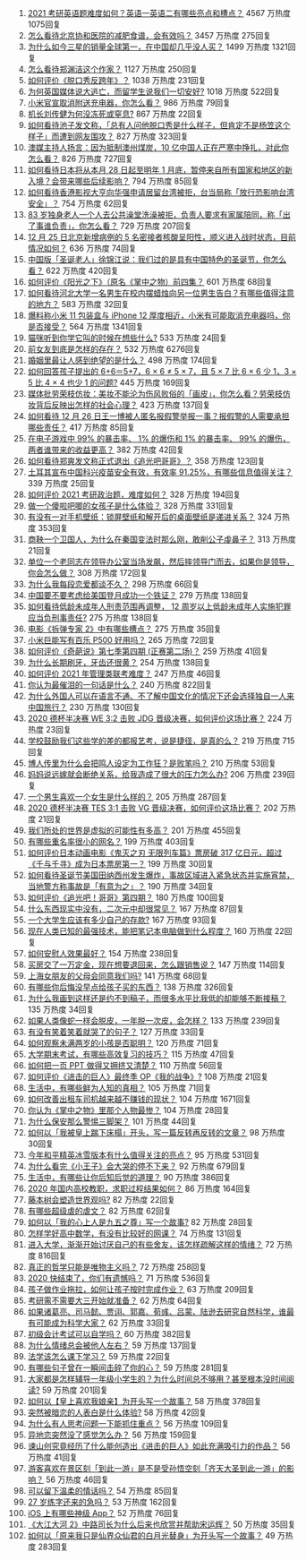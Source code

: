 1. [2021 考研英语题难度如何？英语一英语二有哪些亮点和槽点？](https://www.zhihu.com/question/436585740) 4567 万热度 1075回复
1. [怎么看待北京协和医院的减肥食谱，会有效吗？](https://www.zhihu.com/question/435499783) 3457 万热度 275回复
1. [为什么如今三星的销量全球第一，在中国却几乎没人买？](https://www.zhihu.com/question/396834552) 1499 万热度 1321回复
1. [怎么看待郑渊洁这个作家？](https://www.zhihu.com/question/336686884) 1127 万热度 250回复
1. [如何评价《脱口秀反跨年》？](https://www.zhihu.com/question/436477255) 1038 万热度 231回复
1. [为何英国媒体说大逃亡，而留学生说我们一切安好?](https://www.zhihu.com/question/436232671) 1018 万热度 522回复
1. [小米官宣取消附送充电器，你怎么看？](https://www.zhihu.com/question/436547020) 986 万热度 79回复
1. [机长刘传健为何没冻死或窒息?](https://www.zhihu.com/question/434556032) 867 万热度 22回复
1. [如何看待池子发文称，「总有人问他脱口秀是什么样子，但肯定不是杨笠这个样子」而遭到网友围攻？](https://www.zhihu.com/question/436555197) 827 万热度 323回复
1. [澳媒主持人扬言：因为抵制澳州煤炭，10 亿中国人正在严寒中挣扎，对此你怎么看？](https://www.zhihu.com/question/436545914) 826 万热度 727回复
1. [如何看待日本将从本月 28 日起至明年 1 月底，暂停来自所有国家和地区的新入境？会带来哪些后续影响？](https://www.zhihu.com/question/436618445) 794 万热度 85回复
1. [如何看待香港影视大亨向华强申请居留台湾被拒，台当局称「放行恐影响台湾安全」？](https://www.zhihu.com/question/436399741) 754 万热度 62回复
1. [83 岁独身老人一个人去公共澡堂洗澡被拒，负责人要求有家属陪同，称「出了事谁负责」，你怎么看？](https://www.zhihu.com/question/435103581) 729 万热度 207回复
1. [12 月 25 日北京新增病例的 5 名密接者核酸呈阳性，顺义进入战时状态，目前情况如何？](https://www.zhihu.com/question/436558862) 636 万热度 74回复
1. [中国版「圣诞老人」徐锦江说：我们过的是具有中国特色的圣诞节，你怎么看？](https://www.zhihu.com/question/436479908) 622 万热度 420回复
1. [如何评价《阳光之下》（原名《掌中之物）前四集？](https://www.zhihu.com/question/436535475) 601 万热度 68回复
1. [如何看待河北大学一名男生在校内摆蜡烛向另一位男生告白？有哪些值得注意的地方？](https://www.zhihu.com/question/436619637) 583 万热度 32回复
1. [爆料称小米 11 包装盒与 iPhone 12 厚度相近，小米有可能取消充电器吗，你是否接受？](https://www.zhihu.com/question/436475221) 564 万热度 1341回复
1. [猫咪听到你学它叫的时候在想些什么?](https://www.zhihu.com/question/431639302) 533 万热度 24回复
1. [前女友到底是怎样的存在？](https://www.zhihu.com/question/319637812) 532 万热度 6276回复
1. [婚姻里最让人感到绝望的是什么？](https://www.zhihu.com/question/318440939) 498 万热度 174回复
1. [如何回答孩子提出的 6+6＝5+7，6 × 6 ≠ 5 × 7，且 5 × 7 比 6 × 6 少 1，3 × 5 比 4 × 4 也少 1 的问题?](https://www.zhihu.com/question/436352119) 445 万热度 169回复
1. [媒体批劳荣枝仿妆：美妆不能沦为伤风败俗的「画皮」，你怎么看？劳荣枝仿妆背后反映出怎样的社会心理？](https://www.zhihu.com/question/436526756) 423 万热度 137回复
1. [如何看待 12 月 26 日王一博被人匿名报假警举报一事？报假警的人需要承担哪些责任？](https://www.zhihu.com/question/436655299) 417 万热度 85回复
1. [在电子游戏中 99% 的暴击率、 1% 的爆伤和 1% 的暴击率、 99% 的爆伤，两者谁带来的收益更高？](https://www.zhihu.com/question/436314102) 382 万热度 42回复
1. [如何看待郑爽发文称正式退出《追光吧哥哥》？](https://www.zhihu.com/question/436647961) 358 万热度 123回复
1. [土耳其宣布中国科兴疫苗安全有效，有效率 91.25%，有哪些信息值得关注？](https://www.zhihu.com/question/436528648) 339 万热度 25回复
1. [如何评价 2021 考研政治题，难度如何？](https://www.zhihu.com/question/436543254) 328 万热度 194回复
1. [做一个傻啦吧唧的女孩子是什么体验？](https://www.zhihu.com/question/68662275) 328 万热度 331回复
1. [有没有一对手机壁纸：锁屏壁纸和解开后的桌面壁纸是递进关系？](https://www.zhihu.com/question/396414200) 324 万热度 353回复
1. [商鞅一个卫国人，为什么在秦国变法时那么刚，敢削公子虔鼻子？](https://www.zhihu.com/question/371338733) 313 万热度 21回复
1. [单位一个老同志在领导办公室当场发飙，然后摔领导门而去，如果你是领导，你会怎么做？](https://www.zhihu.com/question/360202125) 308 万热度 172回复
1. [为什么我每段恋爱都谈不久？](https://www.zhihu.com/question/430691027) 298 万热度 66回复
1. [中国要不要考虑给美国登月成功一个铁证？](https://www.zhihu.com/question/434539468) 279 万热度 138回复
1. [如何看待低龄未成年人刑责范围再调整， 12 周岁以上低龄未成年人实施犯罪应当负刑事责任?](https://www.zhihu.com/question/436571867) 275 万热度 138回复
1. [电影《拆弹专家 2》中有哪些槽点？](https://www.zhihu.com/question/436254910) 275 万热度 35回复
1. [小米巨能写有百乐 P500 好用吗？](https://www.zhihu.com/question/381493830) 265 万热度 72回复
1. [如何评价《奇葩说》第七季第四期 (正赛第二场)？](https://www.zhihu.com/question/436382932) 259 万热度 41回复
1. [为什么长期刷牙，牙齿还很黄？](https://www.zhihu.com/question/298299102) 254 万热度 138回复
1. [如何评价 2021 年管理类联考难度？](https://www.zhihu.com/question/436548998) 247 万热度 46回复
1. [你认为最催泪的一句话是什么？](https://www.zhihu.com/question/428747344) 240 万热度 822回复
1. [为什么外国人可以在语言不通、不了解中国文化的情况下还会选择独自一人来中国旅行？](https://www.zhihu.com/question/436429711) 230 万热度 130回复
1. [2020 德杯半决赛 WE 3:2 击败 JDG 晋级决赛，如何评价这场比赛？](https://www.zhihu.com/question/436623225) 224 万热度 23回复
1. [学校鼓励我们这些学的差的都报艺考，说是捷径，是真的么？](https://www.zhihu.com/question/432332313) 219 万热度 715回复
1. [博人传里为什么会把鸣人设定为工作狂？是败笔吗？](https://www.zhihu.com/question/436172641) 210 万热度 53回复
1. [妈妈说远嫁就会断绝关系，给我造成了很大的压力怎么办?](https://www.zhihu.com/question/430789524) 206 万热度 239回复
1. [一个男生喜欢一个女生是什么样的？](https://www.zhihu.com/question/390606009) 205 万热度 287回复
1. [2020 德杯半决赛 TES 3:1 击败 VG 晋级决赛，如何评价这场比赛？](https://www.zhihu.com/question/436584210) 202 万热度 21回复
1. [我们所处的世界是虚拟的可能性有多高？](https://www.zhihu.com/question/367286887) 201 万热度 455回复
1. [有哪些重名率很小的网名？](https://www.zhihu.com/question/371252088) 199 万热度 403回复
1. [如何评价日本动画电影《鬼灭之刃 无限列车篇》票房破 317 亿日元，超过《千与千寻》成为日本票房第一？](https://www.zhihu.com/question/436563612) 199 万热度 30回复
1. [如何看待圣诞节美国田纳西州发生爆炸，事故区域进入紧急状态并实施宵禁，当地警方称事故是「有意为之」？](https://www.zhihu.com/question/436518842) 190 万热度 34回复
1. [如何评价《追光吧！哥哥》第四期？](https://www.zhihu.com/question/436601741) 180 万热度 100回复
1. [什么东西现实中没有，二次元中却很常见？](https://www.zhihu.com/question/436239126) 167 万热度 87回复
1. [一个大学生应该有多少自己的存款?](https://www.zhihu.com/question/265878034) 167 万热度 93回复
1. [现在人类已知的最强技术，能把笔记本电脑做到什么程度？](https://www.zhihu.com/question/436171724) 160 万热度 22回复
1. [如何安慰人效果最好？](https://www.zhihu.com/question/20096912) 154 万热度 238回复
1. [买房交了一万定金，现在想要退回来，怎么跟销售说？](https://www.zhihu.com/question/41903996) 147 万热度 114回复
1. [上海女朋友的父母会同意我们吗?](https://www.zhihu.com/question/434199266) 141 万热度 68回复
1. [有哪些你后悔没早点给孩子买的东西？](https://www.zhihu.com/question/389543038) 138 万热度 326回复
1. [为什么我画到这样还是约不到稿子，而很多水平比我低的却能够不断接稿？](https://www.zhihu.com/question/436328775) 135 万热度 34回复
1. [如果人类像蛇一样会脱皮，一年脱一次皮，会怎样？](https://www.zhihu.com/question/428798427) 133 万热度 239回复
1. [有没有笑着笑着就哭了的句子？](https://www.zhihu.com/question/431226473) 127 万热度 33回复
1. [如何观察未满两岁的小孩是否聪明？](https://www.zhihu.com/question/434932545) 120 万热度 71回复
1. [大学期末考试，有哪些高效复习的技巧？](https://www.zhihu.com/question/435957617) 115 万热度 47回复
1. [如何把一页 PPT 做得又拥挤又清楚？](https://www.zhihu.com/question/345405596) 110 万热度 56回复
1. [如何评价《进击的巨人》最终季 OP《我的战争》?](https://www.zhihu.com/question/433819989) 108 万热度 21回复
1. [生活中，有哪些鲜为人知的真相？](https://www.zhihu.com/question/340083887) 105 万热度 71回复
1. [如何改善出租车司机越来越不赚钱的现状？](https://www.zhihu.com/question/432136728) 104 万热度 1671回复
1. [你认为《掌中之物》里那个人物最惨？](https://www.zhihu.com/question/386850019) 104 万热度 28回复
1. [为什么保安那么警惕三脚架？](https://www.zhihu.com/question/435838018) 101 万热度 44回复
1. [如何以「我被皇上踹下床榻」开头，写一篇反转再反转的文章？](https://www.zhihu.com/question/435546507) 98 万热度 30回复
1. [今年和平精英冰雪版本有什么值得关注的亮点？](https://www.zhihu.com/question/436126665) 95 万热度 531回复
1. [为什么看完《小王子》会大哭的停不下来？](https://www.zhihu.com/question/38328132) 92 万热度 679回复
1. [生活中，有哪些让你后知后觉的道理？](https://www.zhihu.com/question/375470775) 90 万热度 386回复
1. [2020 年国内高校教职，求职过程结果如何？](https://www.zhihu.com/question/371974520) 86 万热度 164回复
1. [藤本树会塑造世界观吗?](https://www.zhihu.com/question/435192904) 82 万热度 22回复
1. [有哪些超级虐的虐文？](https://www.zhihu.com/question/433259195) 82 万热度 62回复
1. [如何以「我的心上人是九五之尊」写一个故事?](https://www.zhihu.com/question/423445059) 82 万热度 28回复
1. [怎样学好高中数学，有没有比较好的网课？](https://www.zhihu.com/question/288484339) 74 万热度 131回复
1. [进入大学，渐渐开始讨厌自己的有些舍友，该怎样疏解这样的情绪？](https://www.zhihu.com/question/301575618) 72 万热度 816回复
1. [真正的哲学只能是唯物主义吗？](https://www.zhihu.com/question/424737266) 72 万热度 258回复
1. [2020 快结束了，你们有遗憾吗？](https://www.zhihu.com/question/429004264) 71 万热度 536回复
1. [孩子做作业拖拉，如何让孩子按时完成作业？](https://www.zhihu.com/question/36459538) 63 万热度 209回复
1. [考研需不需要大三开始就准备？](https://www.zhihu.com/question/280991666) 62 万热度 64回复
1. [如果诸葛亮、司马懿、贾诩、郭嘉、荀彧、吕蒙、陆逊去研究自然科学，谁最有可能成为科学大家？](https://www.zhihu.com/question/28186076) 62 万热度 33回复
1. [初级会计考试可以自学吗？](https://www.zhihu.com/question/35450779) 60 万热度 382回复
1. [为什么情绪总会被他人左右？](https://www.zhihu.com/question/266665950) 59 万热度 137回复
1. [法学该怎么课下学习？](https://www.zhihu.com/question/429489854) 59 万热度 22回复
1. [有哪些句子曾在一瞬间击碎了你的心？](https://www.zhihu.com/question/430880154) 59 万热度 281回复
1. [大家都是怎样辅导一年级小学生的？为什么时间总不够用？甚至根本没时间阅读?](https://www.zhihu.com/question/430930062) 59 万热度 201回复
1. [如何以【皇上喜欢我娘亲】为开头写一个故事？](https://www.zhihu.com/question/411852366) 58 万热度 378回复
1. [突然被暗恋的人表白是什么体验?](https://www.zhihu.com/question/435612966) 58 万热度 42回复
1. [为什么有人思考问题一下能抓住重点？](https://www.zhihu.com/question/52801839) 56 万热度 109回复
1. [异地恋突然没了感觉怎么办？](https://www.zhihu.com/question/434123823) 56 万热度 159回复
1. [谏山创究竟经历了什么能创造出《进击的巨人》如此充满吸引力的作品？](https://www.zhihu.com/question/61275373) 56 万热度 41回复
1. [游客喜欢在景区刻「到此一游」是不是受孙悟空刻「齐天大圣到此一游」的影响？](https://www.zhihu.com/question/436027668) 56 万热度 46回复
1. [可以留下温柔的情话吗？](https://www.zhihu.com/question/422992975) 54 万热度 85回复
1. [27 岁练字还来的急吗？](https://www.zhihu.com/question/429629023) 53 万热度 162回复
1. [iOS 上有哪些神级 App？](https://www.zhihu.com/question/27699000) 52 万热度 76回复
1. [《大江大河 2》中路司长为什么后来也欣赏并帮助宋运辉？](https://www.zhihu.com/question/436202852) 50 万热度 35回复
1. [如何以「原来我只是仙界众仙君的白月光替身」为开头写一个故事？](https://www.zhihu.com/question/431870645) 49 万热度 283回复